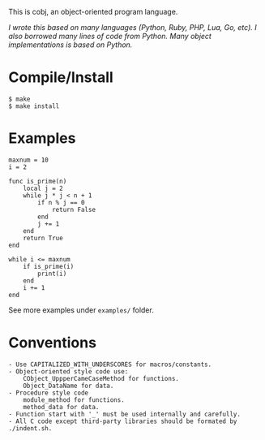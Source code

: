 This is cobj, an object-oriented program language.

*I wrote this based on many languages (Python, Ruby, PHP, Lua, Go, etc). I also borrowed many lines of code from Python. Many object implementations is based on Python.*

Compile/Install
===============
    $ make
    $ make install

Examples
========

    maxnum = 10
    i = 2

    func is_prime(n)
        local j = 2
        while j * j < n + 1
            if n % j == 0
                return False
            end
            j += 1
        end
        return True
    end

    while i <= maxnum
        if is_prime(i)
            print(i)
        end
        i += 1
    end

See more examples under `examples/` folder.

Conventions
===========
    - Use CAPITALIZED_WITH_UNDERSCORES for macros/constants.
    - Object-oriented style code use:
        CObject_UppperCameCaseMethod for functions.
        Object_DataName for data.
    - Procedure style code
        module_method for functions.
        method_data for data.
    - Function start with '_' must be used internally and carefully.
    - All C code except third-party libraries should be formated by ./indent.sh.
